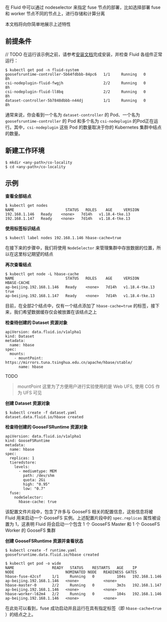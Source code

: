 在 Fluid 中可以通过 nodeselector 来指定 fuse 节点的部署，比如选择部署 fuse 和 worker 节点不同的节点上，进行存储和计算分离

本文档将向你简单地展示上述特性

## 前提条件

// TODO 
在运行该示例之前，请参考[安装文档](../Introduction/goosefs_fluid_install-安装文档.md)完成安装，并检查 Fluid 各组件正常运行：

```shell
$ kubectl get pod -n fluid-system
goosefsruntime-controller-5b64fdbbb-84pc6   1/1     Running   0          8h
csi-nodeplugin-fluid-fwgjh                  2/2     Running   0          8h
csi-nodeplugin-fluid-ll8bq                  2/2     Running   0          8h
dataset-controller-5b7848dbbb-n44dj         1/1     Running   0          8h
```

通常来说，你会看到一个名为 `dataset-controller` 的 Pod、一个名为 `goosefsruntime-controller` 的 Pod 和多个名为 `csi-nodeplugin`
的Pod正在运行。其中，`csi-nodeplugin` 这些 Pod 的数量取决于你的 Kubernetes 集群中结点的数量。

## 新建工作环境

```shell
$ mkdir <any-path>/co-locality
$ cd <any-path>/co-locality
```

## 示例

**查看全部结点**

```shell
$ kubectl get nodes
NAME                       STATUS   ROLES    AGE     VERSION
192.168.1.146   Ready    <none>   7d14h   v1.18.4-tke.13
192.168.1.147   Ready    <none>   7d14h   v1.18.4-tke.13
```

**使用标签标识结点**

```shell
$ kubectl label nodes 192.168.1.146 hbase-cache=true
```

在接下来的步骤中，我们将使用 `NodeSelector` 来管理集群中存放数据的位置，所以在这里标记期望的结点

**再次查看结点**

```shell
$ kubectl get node -L hbase-cache
NAME                       STATUS   ROLES    AGE     VERSION            HBASE-CACHE
ap-beijing.192.168.1.146   Ready    <none>   7d14h   v1.18.4-tke.13   true
ap-beijing.192.168.1.147   Ready    <none>   7d14h   v1.18.4-tke.13
```

目前，在全部2个结点中，仅有一个结点添加了 `hbase-cache=true` 的标签，接下来，我们希望数据缓存仅会被放置在该结点之上

**检查待创建的 Dataset 资源对象**

```shell
apiVersion: data.fluid.io/v1alpha1
kind: Dataset
metadata:
  name: hbase
spec:
  mounts:
    - mountPoint: https://mirrors.tuna.tsinghua.edu.cn/apache/hbase/stable/
      name: hbase
```
TODO
> mountPoint 这里为了方便用户进行实验使用的是 Web UFS, 使用 COS 作为 UFS 可见 []()

**创建 Dataset 资源对象**

```shell
$ kubectl create -f dataset.yaml
dataset.data.fluid.io/hbase created
```

**检查待创建的 GooseFSRuntime 资源对象**

```shell
apiVersion: data.fluid.io/v1alpha1
kind: GooseFSRuntime
metadata:
  name: hbase
spec:
  replicas: 1
  tieredstore:
    levels:
      - mediumtype: MEM
        path: /dev/shm
        quota: 2Gi
        high: "0.95"
        low: "0.7"
  fuse:
    nodeSelector:
      hbase-cache: true
```

该配置文件片段中，包含了许多与 GooseFS 相关的配置信息，这些信息将被 Fluid 用来启动一个 GooseFS 实例。上述配置片段中的 `spec.replicas` 属性被设置为 1，这表明 Fluid 将会启动一个包含 1 个 GooseFS 
Master 和 1 个 GooseFS Worker 的 GooseFS 集群

**创建 GooseFSRuntime 资源并查看状态**

```shell
$ kubectl create -f runtime.yaml
goosefsruntime.data.fluid.io/hbase created

$ kubectl get pod -o wide
NAME                 READY   STATUS    RESTARTS   AGE    IP              NODE                       NOMINATED NODE   READINESS GATES
hbase-fuse-42csf     1/1     Running   0          104s   192.168.1.146   ap-beijing.192.168.1.146   <none>           <none>
hbase-master-0       2/2     Running   0          3m3s   192.168.1.147  ap-beijing.192.168.1.146   <none>           <none>
hbase-worker-l62m4   2/2     Running   0          104s   192.168.1.146   ap-beijing.192.168.1.146   <none>           <none>
```

在此处可以看到，fuse 成功启动并且运行在具有指定标签（即 `hbase-cache=true` ）的结点之上。
